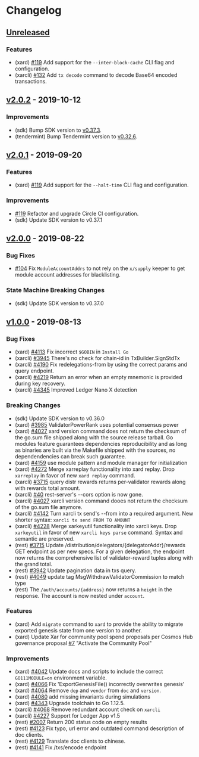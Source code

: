 <!--
Guiding Principles:

Changelogs are for humans, not machines.
There should be an entry for every single version.
The same types of changes should be grouped.
Versions and sections should be linkable.
The latest version comes first.
The release date of each version is displayed.
Mention whether you follow Semantic Versioning.

Usage:

Change log entries are to be added to the Unreleased section under the
appropriate stanza (see below). Each entry should ideally include a tag and
the Github issue reference in the following format:

* (<tag>) \#<issue-number> message

The issue numbers will later be link-ified during the release process so you do
not have to worry about including a link manually, but you can if you wish.

Types of changes (Stanzas):

"Features" for new features.
"Improvements" for changes in existing functionality.
"Deprecated" for soon-to-be removed features.
"Bug Fixes" for any bug fixes.
"Client Breaking" for breaking CLI commands and REST routes.
"State Machine Breaking" for breaking the AppState

Ref: https://keepachangelog.com/en/1.0.0/
-->

# Changelog

## [Unreleased]

### Features

* (xard) [\#119](https://github.com/cosmos/xar/pull/119) Add support for the `--inter-block-cache` CLI
flag and configuration.
* (xarcli) [\#132](https://github.com/cosmos/xar/pull/132) Add `tx decode` command to decode
Base64 encoded transactions.

## [v2.0.2] - 2019-10-12

### Improvements

* (sdk) Bump SDK version to [v0.37.3](https://github.com/cosmos/cosmos-sdk/releases/tag/v0.37.3).
* (tendermint) Bump Tendermint version to [v0.32.6](https://github.com/tendermint/tendermint/releases/tag/v0.32.6).

## [v2.0.1] - 2019-09-20

### Features

* (xard) [\#119](https://github.com/cosmos/xar/pull/119) Add support for the `--halt-time` CLI flag and configuration.

### Improvements

* [\#119](https://github.com/cosmos/xar/pull/119) Refactor and upgrade Circle CI
configuration.
* (sdk) Update SDK version to v0.37.1

## [v2.0.0] - 2019-08-22

### Bug Fixes

* [\#104](https://github.com/cosmos/xar/issues/104) Fix `ModuleAccountAddrs` to
not rely on the `x/supply` keeper to get module account addresses for blacklisting.

### State Machine Breaking Changes

* (sdk) Update SDK version to v0.37.0

## [v1.0.0] - 2019-08-13

### Bug Fixes

* (xard) [\#4113](https://github.com/cosmos/cosmos-sdk/issues/4113) Fix incorrect `$GOBIN` in `Install Go`
* (xarcli) [\#3945](https://github.com/cosmos/cosmos-sdk/issues/3945) There's no check for chain-id in TxBuilder.SignStdTx
* (xarcli) [\#4190](https://github.com/cosmos/cosmos-sdk/issues/4190) Fix redelegations-from by using the correct params and query endpoint.
* (xarcli) [\#4219](https://github.com/cosmos/cosmos-sdk/issues/4219) Return an error when an empty mnemonic is provided during key recovery.
* (xarcli) [\#4345](https://github.com/cosmos/cosmos-sdk/issues/4345) Improved Ledger Nano X detection

### Breaking Changes

* (sdk) Update SDK version to v0.36.0
* (xard) [\#3985](https://github.com/cosmos/cosmos-sdk/issues/3985) ValidatorPowerRank uses potential consensus power
* (xard) [\#4027](https://github.com/cosmos/cosmos-sdk/issues/4027) xard version command does not return the checksum of the go.sum file shipped along with the source release tarball.
  Go modules feature guarantees dependencies reproducibility and as long as binaries are built via the Makefile shipped with the sources, no dependendencies can break such guarantee.
* (xard) [\#4159](https://github.com/cosmos/cosmos-sdk/issues/4159) use module pattern and module manager for initialization
* (xard) [\#4272](https://github.com/cosmos/cosmos-sdk/issues/4272) Merge xarreplay functionality into xard replay.
  Drop `xarreplay` in favor of new `xard replay` command.
* (xarcli) [\#3715](https://github.com/cosmos/cosmos-sdk/issues/3715) query distr rewards returns per-validator
  rewards along with rewards total amount.
* (xarcli) [\#40](https://github.com/cosmos/cosmos-sdk/issues/40) rest-server's --cors option is now gone.
* (xarcli) [\#4027](https://github.com/cosmos/cosmos-sdk/issues/4027) xarcli version command dooes not return the checksum of the go.sum file anymore.
* (xarcli) [\#4142](https://github.com/cosmos/cosmos-sdk/issues/4142) Turn xarcli tx send's --from into a required argument.
  New shorter syntax: `xarcli tx send FROM TO AMOUNT`
* (xarcli) [\#4228](https://github.com/cosmos/cosmos-sdk/issues/4228) Merge xarkeyutil functionality into xarcli keys.
  Drop `xarkeyutil` in favor of new `xarcli keys parse` command. Syntax and semantic are preserved.
* (rest) [\#3715](https://github.com/cosmos/cosmos-sdk/issues/3715) Update /distribution/delegators/{delegatorAddr}/rewards GET endpoint
  as per new specs. For a given delegation, the endpoint now returns the
  comprehensive list of validator-reward tuples along with the grand total.
* (rest) [\#3942](https://github.com/cosmos/cosmos-sdk/issues/3942) Update pagination data in txs query.
* (rest) [\#4049](https://github.com/cosmos/cosmos-sdk/issues/4049) update tag MsgWithdrawValidatorCommission to match type
* (rest) The `/auth/accounts/{address}` now returns a `height` in the response. The
  account is now nested under `account`.

### Features

* (xard) Add `migrate` command to `xard` to provide the ability to migrate exported
  genesis state from one version to another.
* (xard) Update Xar for community pool spend proposals per Cosmos Hub governance proposal [\#7](https://github.com/cosmos/cosmos-sdk/issues/7) "Activate the Community Pool"

### Improvements

* (xard) [\#4042](https://github.com/cosmos/cosmos-sdk/issues/4042) Update docs and scripts to include the correct `GO111MODULE=on` environment variable.
* (xard) [\#4066](https://github.com/cosmos/cosmos-sdk/issues/4066) Fix 'ExportGenesisFile() incorrectly overwrites genesis'
* (xard) [\#4064](https://github.com/cosmos/cosmos-sdk/issues/4064) Remove `dep` and `vendor` from `doc` and `version`.
* (xard) [\#4080](https://github.com/cosmos/cosmos-sdk/issues/4080) add missing invariants during simulations
* (xard) [\#4343](https://github.com/cosmos/cosmos-sdk/issues/4343) Upgrade toolchain to Go 1.12.5.
* (xarcli) [\#4068](https://github.com/cosmos/cosmos-sdk/issues/4068) Remove redundant account check on `xarcli`
* (xarcli) [\#4227](https://github.com/cosmos/cosmos-sdk/issues/4227) Support for Ledger App v1.5
* (rest) [\#2007](https://github.com/cosmos/cosmos-sdk/issues/2007) Return 200 status code on empty results
* (rest) [\#4123](https://github.com/cosmos/cosmos-sdk/issues/4123) Fix typo, url error and outdated command description of doc clients.
* (rest) [\#4129](https://github.com/cosmos/cosmos-sdk/issues/4129) Translate doc clients to chinese.
* (rest) [\#4141](https://github.com/cosmos/cosmos-sdk/issues/4141) Fix /txs/encode endpoint

<!-- Release links -->

[Unreleased]: https://github.com/cosmos/xar/compare/v2.0.2...HEAD
[v2.0.2]: https://github.com/cosmos/xar/releases/tag/v2.0.2
[v2.0.1]: https://github.com/cosmos/xar/releases/tag/v2.0.1
[v2.0.0]: https://github.com/cosmos/xar/releases/tag/v2.0.0
[v1.0.0]: https://github.com/cosmos/xar/releases/tag/v1.0.0

